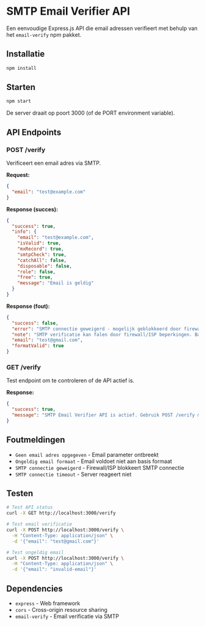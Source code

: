 # SMTP Email Verifier API

Een eenvoudige Express.js API die email adressen verifieert met behulp van het `email-verify` npm pakket.

## Installatie

```bash
npm install
```

## Starten

```bash
npm start
```

De server draait op poort 3000 (of de PORT environment variable).

## API Endpoints

### POST /verify

Verificeert een email adres via SMTP.

**Request:**
```json
{
  "email": "test@example.com"
}
```

**Response (succes):**
```json
{
  "success": true,
  "info": {
    "email": "test@example.com",
    "isValid": true,
    "mxRecord": true,
    "smtpCheck": true,
    "catchAll": false,
    "disposable": false,
    "role": false,
    "free": true,
    "message": "Email is geldig"
  }
}
```

**Response (fout):**
```json
{
  "success": false,
  "error": "SMTP connectie geweigerd - mogelijk geblokkeerd door firewall of ISP",
  "note": "SMTP verificatie kan falen door firewall/ISP beperkingen. Basis email format is wel geldig.",
  "email": "test@gmail.com",
  "formatValid": true
}
```

### GET /verify

Test endpoint om te controleren of de API actief is.

**Response:**
```json
{
  "success": true,
  "message": "SMTP Email Verifier API is actief. Gebruik POST /verify met { \"email\": \"test@example.com\" }"
}
```

## Foutmeldingen

- `Geen email adres opgegeven` - Email parameter ontbreekt
- `Ongeldig email formaat` - Email voldoet niet aan basis formaat
- `SMTP connectie geweigerd` - Firewall/ISP blokkeert SMTP connectie
- `SMTP connectie timeout` - Server reageert niet

## Testen

```bash
# Test API status
curl -X GET http://localhost:3000/verify

# Test email verificatie
curl -X POST http://localhost:3000/verify \
  -H "Content-Type: application/json" \
  -d '{"email": "test@gmail.com"}'

# Test ongeldig email
curl -X POST http://localhost:3000/verify \
  -H "Content-Type: application/json" \
  -d '{"email": "invalid-email"}'
```

## Dependencies

- `express` - Web framework
- `cors` - Cross-origin resource sharing
- `email-verify` - Email verificatie via SMTP 